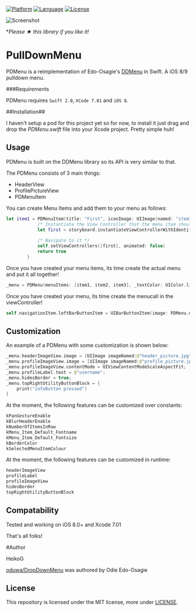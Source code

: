 [![Platform](http://img.shields.io/badge/platform-ios-blue.svg?style=flat
)](https://developer.apple.com/iphone/index.action)
[![Language](http://img.shields.io/badge/language-swift-brightgreen.svg?style=flat
)](https://developer.apple.com/swift)
[![License](http://img.shields.io/badge/license-MIT-lightgrey.svg?style=flat
)](http://mit-license.org)

![Screenshot](https://github.com/sspux/PullDownMenu/blob/master/phonescreen.png)

**Please ★ this library if you like it!*

# PullDownMenu
PDMenu is a reimplementation of Edo-Osagie's [DDMenu](https://github.com/oduwa/DropDownMenu) in
Swift. A iOS 8/9 pulldown menu. 

###Requirements

PDMenu requires `Swift 2.0`, `XCode 7.01` and `iOS 8`.

##Installation##

I haven't setup a pod for this project yet so for now, to install it just drag and drop the *PDMenu.swift* file into your Xcode project. Pretty simple huh!


## Usage ##

PDMenu is built on the DDMenu library so its API is very similar to that.

The PDMenu consists of 3 main things:
* HeaderView
* ProfilePictureView
* PDMenuItem

You can create Menu Items and add them to your menu as follows:

```swift
let item1 = PDMenuItem(title: "First", iconImage: UIImage(named: "itemImage")) { () -> Bool in
            /* Instantiate the View Controller that the menu item should navigate to */
            let first = storyboard.instantiateViewControllerWithIdentifier("viewController")
            
            /* Navigate to it */
            self.setViewControllers([first], animated: false)
            return true
        }
```

Once you have created your menu items, its time create the actual menu and put it all together!

```swift
_menu = PDMenu(menuItems: [item1, item2, item3], _textColor: UIColor.lightGrayColor(), _highLightTextColor: UIColor.whiteColor(), _backgroundColor: UIColor.blackColor(), forViewController: self)
```

Once you have created your menu, its time create the menucall in the viewController!
```swift
self.navigationItem.leftBarButtonItem = UIBarButtonItem(image: PDMenu.menuButton(), style: UIBarButtonItemStyle.Plain, target: self.navigationController, action: "showMenu")
```

## Customization ##

An example of a PDMenu with some customization is shown below:

```swift
_menu.headerImageView.image = [UIImage imageNamed:@"header_picture.jpg"];
_menu.profileImageView.image = [UIImage imageNamed:@"profile_picture.jpg"];
_menu.profileImageView.contentMode = UIViewContentModeScaleAspectFit;
_menu.profileLabel.text = @"username";
_menu.hidesBorder = true;
_menu.topRightUtilityButtonBlock = {
    print("infoButton pressed")
}
```

At the moment, the following features can be customized over constants:

```swift
kPanGestureEnable
kBlurHeaderEnable
kNumberOfItemsInRow
kMenu_Item_Default_Fontname
kMenu_Item_Default_Fontsize
kBorderColor
kSelectedMenuItemColour
```

At the moment, the following features can be customized in runtime:

```swift
headerImageView
profileLabel
profileImageView
hidesBorder
topRightUtilityButtonBlock
```

## Compatability ##

Tested and working on iOS 8.0+ and Xcode 7.01

That's all folks!

#Author

HeikoG

[oduwa/DropDownMenu](https://github.com/oduwa/DropDownMenu) was
authored by Odie Edo-Osagie

## License
This repository is licensed under the MIT license, more under
[LICENSE](LICENSE).
